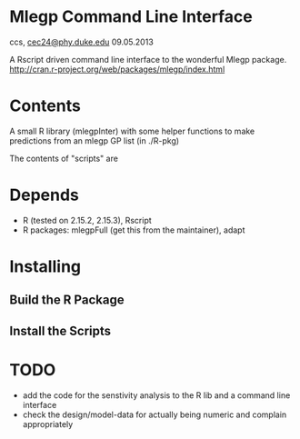 Mlegp Command Line Interface
==============================

ccs, cec24@phy.duke.edu
09.05.2013

A Rscript driven command line interface to the wonderful Mlegp package.
http://cran.r-project.org/web/packages/mlegp/index.html

Contents
=======

A small R library (mlegpInter) with some helper functions to make
predictions from an mlegp GP list (in ./R-pkg)

The contents of "scripts" are 

Depends
=======

- R (tested on 2.15.2, 2.15.3), Rscript
- R packages: mlegpFull (get this from the maintainer), adapt


Installing
=========

## Build the R Package

## Install the Scripts


TODO
=====

- add the code for the senstivity analysis to the R lib and a command line interface
- check the design/model-data for actually being numeric and complain appropriately


